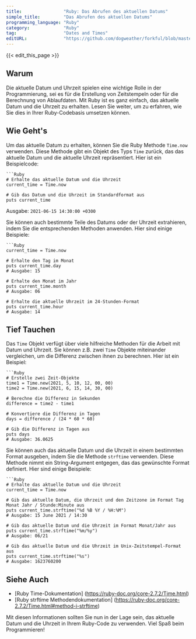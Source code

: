 ```yaml
---
title:                "Ruby: Das Abrufen des aktuellen Datums"
simple_title:         "Das Abrufen des aktuellen Datums"
programming_language: "Ruby"
category:             "Ruby"
tag:                  "Dates and Times"
editURL:              "https://github.com/dogweather/forkful/blob/master/content/de/ruby/getting-the-current-date.md"
---
```


{{< edit_this_page >}}

## Warum

Die aktuelle Datum und Uhrzeit spielen eine wichtige Rolle in der Programmierung, sei es für die Erstellung von Zeitstempeln oder für die Berechnung von Ablaufdaten. Mit Ruby ist es ganz einfach, das aktuelle Datum und die Uhrzeit zu erhalten. Lesen Sie weiter, um zu erfahren, wie Sie dies in Ihrer Ruby-Codebasis umsetzen können.

## Wie Geht's

Um das aktuelle Datum zu erhalten, können Sie die Ruby Methode `Time.now` verwenden. Diese Methode gibt ein Objekt des Typs `Time` zurück, das das aktuelle Datum und die aktuelle Uhrzeit repräsentiert. Hier ist ein Beispielcode:

```
```Ruby
# Erhalte das aktuelle Datum und die Uhrzeit
current_time = Time.now 

# Gib das Datum und die Uhrzeit im Standardformat aus
puts current_time 
```
Ausgabe:
`2021-06-15 14:30:00 +0300`

Sie können auch bestimmte Teile des Datums oder der Uhrzeit extrahieren, indem Sie die entsprechenden Methoden anwenden. Hier sind einige Beispiele:

```
```Ruby
current_time = Time.now 

# Erhalte den Tag im Monat
puts current_time.day 
# Ausgabe: 15

# Erhalte den Monat im Jahr
puts current_time.month 
# Ausgabe: 06

# Erhalte die aktuelle Uhrzeit im 24-Stunden-Format
puts current_time.hour 
# Ausgabe: 14
```

## Tief Tauchen

Das `Time` Objekt verfügt über viele hilfreiche Methoden für die Arbeit mit Datum und Uhrzeit. Sie können z.B. zwei `Time` Objekte miteinander vergleichen, um die Differenz zwischen ihnen zu berechnen. Hier ist ein Beispiel:

```
```Ruby
# Erstelle zwei Zeit-Objekte
time1 = Time.new(2021, 5, 10, 12, 00, 00)
time2 = Time.new(2021, 6, 15, 14, 30, 00)

# Berechne die Differenz in Sekunden
difference = time2 - time1 

# Konvertiere die Differenz in Tagen
days = difference / (24 * 60 * 60)

# Gib die Differenz in Tagen aus
puts days 
# Ausgabe: 36.0625
```

Sie können auch das aktuelle Datum und die Uhrzeit in einem bestimmten Format ausgeben, indem Sie die Methode `strftime` verwenden. Diese Methode nimmt ein String-Argument entgegen, das das gewünschte Format definiert. Hier sind einige Beispiele:

```
```Ruby
# Erhalte das aktuelle Datum und die Uhrzeit
current_time = Time.now 

# Gib das aktuelle Datum, die Uhrzeit und den Zeitzone im Format Tag Monat Jahr / Stunde:Minute aus
puts current_time.strftime("%d %B %Y / %H:%M")
# Ausgabe: 15 June 2021 / 14:30

# Gib das aktuelle Datum und die Uhrzeit im Format Monat/Jahr aus
puts current_time.strftime("%m/%y")
# Ausgabe: 06/21

# Gib das aktuelle Datum und die Uhrzeit im Unix-Zeitstempel-Format aus
puts current_time.strftime("%s")
# Ausgabe: 1623760200
```

## Siehe Auch

- [Ruby Time-Dokumentation] (https://ruby-doc.org/core-2.7.2/Time.html)
- [Ruby strftime Methodendokumentation] (https://ruby-doc.org/core-2.7.2/Time.html#method-i-strftime)

Mit diesen Informationen sollten Sie nun in der Lage sein, das aktuelle Datum und die Uhrzeit in Ihrem Ruby-Code zu verwenden. Viel Spaß beim Programmieren!